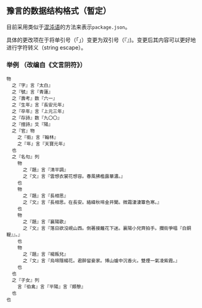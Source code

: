## 豫言的数据结构格式（暂定）

目前采用类似于[混沌语](https://github.com/wenyan-lang/book/blob/master/10%20格物第十.md)的方法来表示`package.json`。

具体的更改项在于将单引号（「」）变更为双引号（『』)。变更后其内容可以更好地进行字符转义（string escape）。


### 举例 （改编自《文言阴符》）

```
物
  之『字』言『太白』
  之『號』言『青蓮』
  之『壽考』数『六一』
  之『生年』言『長安元年』
  之『卒年』言『上元三年』
  之『存詩』数『九〇〇』
  之『擅詩』爻『陽』
  之『官』物
    之『銜』言『翰林』
    之『年』言『天寶元年』
  也
  之『名句』列
    物
      之『題』言『清平調』
      之『文』言『雲想衣裳花想容。春風拂檻露華濃。』
    也
    物
      之『題』言『長相思』
      之『文』言『長相思。在長安。絡緯秋啼金井闌。微霜淒淒簟色寒。』
    也
    物
      之『題』言『襄陽歌』
      之『文』言『落日欲沒峴山西。倒著接蘺花下迷。襄陽小兒齊拍手。攔街爭唱『白銅鞮』』。』
    也
    物
      之『題』言『楊叛兒』
      之『文』言『烏啼隱楊花。君醉留妾家。博山爐中沉香火。雙煙一氣凌紫霞。』
    也
  也
  之『子女』列
    言『伯禽』言『平陽』言『頗黎』
  也
也
```